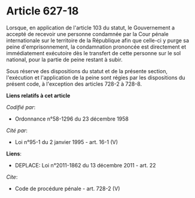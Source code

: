 # Article 627-18

Lorsque, en application de l'article 103 du statut, le Gouvernement a accepté de recevoir une personne condamnée par la Cour
pénale internationale sur le territoire de la République afin que celle-ci y purge sa peine d'emprisonnement, la condamnation
prononcée est directement et immédiatement exécutoire dès le transfert de cette personne sur le sol national, pour la partie
de peine restant à subir. 

Sous réserve des dispositions du statut et de la présente section, l'exécution et l'application de la peine sont régies par
les dispositions du présent code, à l'exception des articles 728-2 à 728-8.

**Liens relatifs à cet article**

_Codifié par_:

  - Ordonnance n°58-1296 du 23 décembre 1958

_Cité par_:

  - Loi n°95-1 du 2 janvier 1995 - art. 16-1 (V)

**Liens**:

  - DEPLACE: Loi n°2011-1862 du 13 décembre 2011 - art. 22

_Cite_:

  - Code de procédure pénale - art. 728-2 (V)
